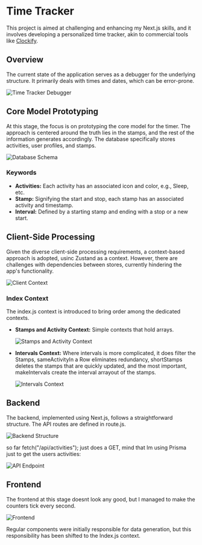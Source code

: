 # Time Tracker

This project is aimed at challenging and enhancing my Next.js skills, and it involves developing a personalized time tracker, akin to commercial tools like [Clockify](https://clockify.me/).

## Overview

The current state of the application serves as a debugger for the underlying structure. It primarily deals with times and dates, which can be error-prone.

![Time Tracker Debugger](/paladin7/public/ReadmeImages/image1.png)

## Core Model Prototyping

At this stage, the focus is on prototyping the core model for the timer. The approach is centered around the truth lies in the stamps, and the rest of the information generates accordingly. The database specifically stores activities, user profiles, and stamps.

![Database Schema](/paladin7/public/ReadmeImages/image2.png)

### Keywords

- **Activities:** Each activity has an associated icon and color, e.g., Sleep, etc.
- **Stamp:** Signifying the start and stop, each stamp has an associated activity and timestamp.
- **Interval:** Defined by a starting stamp and ending with a stop or a new start.

## Client-Side Processing

Given the diverse client-side processing requirements, a context-based approach is adopted, usinc Zustand as a context. However, there are challenges with dependencies between stores, currently hindering the app's functionality.

![Client Context](/paladin7/public/ReadmeImages/image3.png)

### Index Context

The index.js context is introduced to bring order among the dedicated contexts.

- **Stamps and Activity Context:** Simple contexts that hold arrays.

  ![Stamps and Activity Context](/paladin7/public/ReadmeImages/image4.png)

- **Intervals Context:** Where intervals is more complicated, it does filter the Stamps, sameActivityIn a Row eliminates redundancy, shortStamps deletes the stamps that are quickly updated, and the most important, makeIntervals create the interval arrayout of the stamps.

  ![Intervals Context](/paladin7/public/ReadmeImages/image5.png)

## Backend

The backend, implemented using Next.js, follows a straightforward structure. The API routes are defined in route.js.

![Backend Structure](/paladin7/public/ReadmeImages/image6.png)

so far fetch("/api/activities"); just does a GET, mind that Im using Prisma just to get the users activities:

![API Endpoint](/paladin7/public/ReadmeImages/image7.png)

## Frontend

The frontend at this stage doesnt look any good, but I managed to make the counters tick every second.

![Frontend](/paladin7/public/ReadmeImages/image8.png)

Regular components were initially responsible for data generation, but this responsibility has been shifted to the Index.js context.
